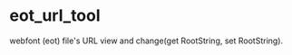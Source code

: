 eot_url_tool
============

webfont (eot) file&#39;s URL view and change(get RootString, set RootString).